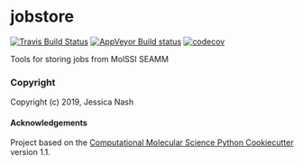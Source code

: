 jobstore
==============================
[//]: # (Badges)
[![Travis Build Status](https://travis-ci.org/REPLACE_WITH_OWNER_ACCOUNT/jobstore.png)](https://travis-ci.org/REPLACE_WITH_OWNER_ACCOUNT/jobstore)
[![AppVeyor Build status](https://ci.appveyor.com/api/projects/status/REPLACE_WITH_APPVEYOR_LINK/branch/master?svg=true)](https://ci.appveyor.com/project/REPLACE_WITH_OWNER_ACCOUNT/jobstore/branch/master)
[![codecov](https://codecov.io/gh/REPLACE_WITH_OWNER_ACCOUNT/jobstore/branch/master/graph/badge.svg)](https://codecov.io/gh/REPLACE_WITH_OWNER_ACCOUNT/jobstore/branch/master)

Tools for storing jobs from MolSSI SEAMM

### Copyright

Copyright (c) 2019, Jessica Nash


#### Acknowledgements
 
Project based on the 
[Computational Molecular Science Python Cookiecutter](https://github.com/molssi/cookiecutter-cms) version 1.1.
